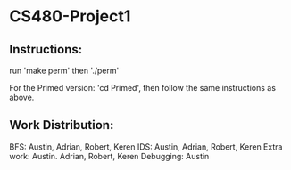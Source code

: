 # CS480-Project1

## Instructions:

run 'make perm'
then './perm'

For the Primed version: 'cd Primed', then follow the same instructions as above.

## Work Distribution:

BFS: Austin, Adrian, Robert, Keren
IDS: Austin, Adrian, Robert, Keren
Extra work: Austin. Adrian, Robert, Keren
Debugging: Austin
